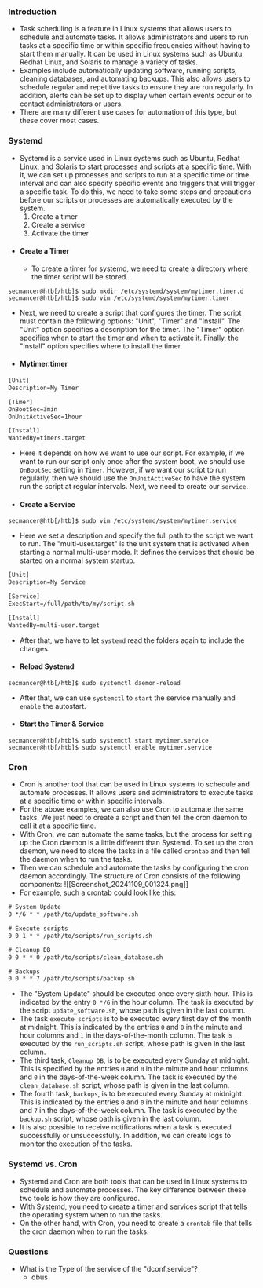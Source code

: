 ### Introduction
- Task scheduling is a feature in Linux systems that allows users to schedule and automate tasks. It allows administrators and users to run tasks at a specific time or within specific frequencies without having to start them manually. It can be used in Linux systems such as Ubuntu, Redhat Linux, and Solaris to manage a variety of tasks. 
- Examples include automatically updating software, running scripts, cleaning databases, and automating backups. This also allows users to schedule regular and repetitive tasks to ensure they are run regularly. In addition, alerts can be set up to display when certain events occur or to contact administrators or users. 
- There are many different use cases for automation of this type, but these cover most cases.

### Systemd
- Systemd is a service used in Linux systems such as Ubuntu, Redhat Linux, and Solaris to start processes and scripts at a specific time. With it, we can set up processes and scripts to run at a specific time or time interval and can also specify specific events and triggers that will trigger a specific task. To do this, we need to take some steps and precautions before our scripts or processes are automatically executed by the system.
	1. Create a timer
	2. Create a service
	3. Activate the timer
- #### Create a Timer
	- To create a timer for systemd, we need to create a directory where the timer script will be stored.
```shell-session
secmancer@htb[/htb]$ sudo mkdir /etc/systemd/system/mytimer.timer.d
secmancer@htb[/htb]$ sudo vim /etc/systemd/system/mytimer.timer
```
- Next, we need to create a script that configures the timer. The script must contain the following options: "Unit", "Timer" and "Install". The "Unit" option specifies a description for the timer. The "Timer" option specifies when to start the timer and when to activate it. Finally, the "Install" option specifies where to install the timer.
- #### Mytimer.timer
```txt
[Unit]
Description=My Timer

[Timer]
OnBootSec=3min
OnUnitActiveSec=1hour

[Install]
WantedBy=timers.target
```
- Here it depends on how we want to use our script. For example, if we want to run our script only once after the system boot, we should use `OnBootSec` setting in `Timer`. However, if we want our script to run regularly, then we should use the `OnUnitActiveSec` to have the system run the script at regular intervals. Next, we need to create our `service`.
- #### Create a Service
```shell-session
secmancer@htb[/htb]$ sudo vim /etc/systemd/system/mytimer.service
```
- Here we set a description and specify the full path to the script we want to run. The "multi-user.target" is the unit system that is activated when starting a normal multi-user mode. It defines the services that should be started on a normal system startup.
```txt
[Unit]
Description=My Service

[Service]
ExecStart=/full/path/to/my/script.sh

[Install]
WantedBy=multi-user.target
```
 - After that, we have to let `systemd` read the folders again to include the changes.
- #### Reload Systemd
```shell-session
secmancer@htb[/htb]$ sudo systemctl daemon-reload
```
- After that, we can use `systemctl` to `start` the service manually and `enable` the autostart.
- #### Start the Timer & Service
```shell-session
secmancer@htb[/htb]$ sudo systemctl start mytimer.service
secmancer@htb[/htb]$ sudo systemctl enable mytimer.service
```

### Cron
- Cron is another tool that can be used in Linux systems to schedule and automate processes. It allows users and administrators to execute tasks at a specific time or within specific intervals. 
- For the above examples, we can also use Cron to automate the same tasks. We just need to create a script and then tell the cron daemon to call it at a specific time.
- With Cron, we can automate the same tasks, but the process for setting up the Cron daemon is a little different than Systemd. To set up the cron daemon, we need to store the tasks in a file called `crontab` and then tell the daemon when to run the tasks. 
- Then we can schedule and automate the tasks by configuring the cron daemon accordingly. The structure of Cron consists of the following components:
![[Screenshot_20241109_001324.png]]
- For example, such a crontab could look like this:
```txt
# System Update
0 */6 * * /path/to/update_software.sh

# Execute scripts
0 0 1 * * /path/to/scripts/run_scripts.sh

# Cleanup DB
0 0 * * 0 /path/to/scripts/clean_database.sh

# Backups
0 0 * * 7 /path/to/scripts/backup.sh
```
- The "System Update" should be executed once every sixth hour. This is indicated by the entry `0 */6` in the hour column. The task is executed by the script `update_software.sh`, whose path is given in the last column.
- The task `execute scripts` is to be executed every first day of the month at midnight. This is indicated by the entries `0` and `0` in the minute and hour columns and `1` in the days-of-the-month column. The task is executed by the `run_scripts.sh` script, whose path is given in the last column.
- The third task, `Cleanup DB`, is to be executed every Sunday at midnight. This is specified by the entries `0` and `0` in the minute and hour columns and `0` in the days-of-the-week column. The task is executed by the `clean_database.sh` script, whose path is given in the last column.
- The fourth task, `backups`, is to be executed every Sunday at midnight. This is indicated by the entries `0` and `0` in the minute and hour columns and `7` in the days-of-the-week column. The task is executed by the `backup.sh` script, whose path is given in the last column.
- It is also possible to receive notifications when a task is executed successfully or unsuccessfully. In addition, we can create logs to monitor the execution of the tasks.

### Systemd vs. Cron
- Systemd and Cron are both tools that can be used in Linux systems to schedule and automate processes. The key difference between these two tools is how they are configured. 
- With Systemd, you need to create a timer and services script that tells the operating system when to run the tasks. 
- On the other hand, with Cron, you need to create a `crontab` file that tells the cron daemon when to run the tasks.

### Questions
- What is the Type of the service of the "dconf.service"?
	- dbus